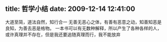 title: 哲学小结
date: 2009-12-14 12:41:00
---

大道至简，道法自然，知行合一
无善无恶心之体，有善有恶意之动，知善知恶是良知，为善去恶是格物。
一本书可以有无数种解释，所以产生了各种各样的人，或许真理并不存在，但是我还要追随真理而行，我不能放弃
